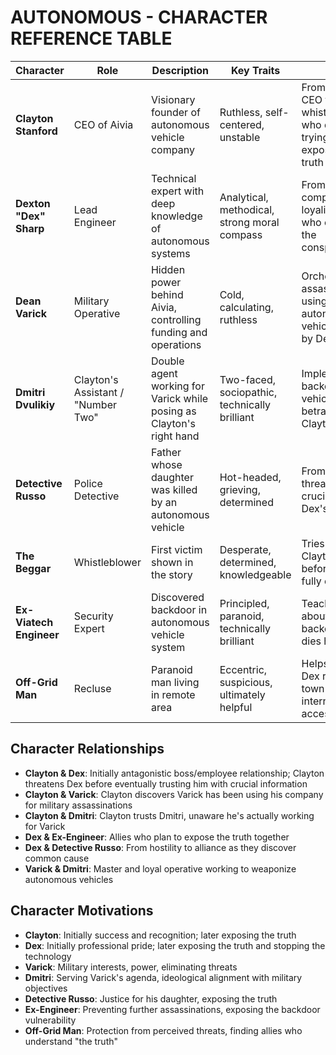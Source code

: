 # AUTONOMOUS - CHARACTER REFERENCE TABLE

| Character | Role | Description | Key Traits | Arc |
|-----------|------|-------------|------------|-----|
| **Clayton Stanford** | CEO of Aivia | Visionary founder of autonomous vehicle company | Ruthless, self-centered, unstable | From arrogant CEO to whistleblower who dies trying to expose the truth |
| **Dexton "Dex" Sharp** | Lead Engineer | Technical expert with deep knowledge of autonomous systems | Analytical, methodical, strong moral compass | From company loyalist to hero who exposes the conspiracy |
| **Dean Varick** | Military Operative | Hidden power behind Aivia, controlling funding and operations | Cold, calculating, ruthless | Orchestrates assassinations using autonomous vehicles, killed by Dex |
| **Dmitri Dvulikiy** | Clayton's Assistant / "Number Two" | Double agent working for Varick while posing as Clayton's right hand | Two-faced, sociopathic, technically brilliant | Implements backdoor in vehicles, betrays Clayton |
| **Detective Russo** | Police Detective | Father whose daughter was killed by an autonomous vehicle | Hot-headed, grieving, determined | From potential threat to crucial ally in Dex's mission |
| **The Beggar** | Whistleblower | First victim shown in the story | Desperate, determined, knowledgeable | Tries to warn Clayton, killed before he can fully explain |
| **Ex-Viatech Engineer** | Security Expert | Discovered backdoor in autonomous vehicle system | Principled, paranoid, technically brilliant | Teaches Dex about the backdoor, dies heroically |
| **Off-Grid Man** | Recluse | Paranoid man living in remote area | Eccentric, suspicious, ultimately helpful | Helps injured Dex reach town with internet access |

## Character Relationships

- **Clayton & Dex**: Initially antagonistic boss/employee relationship; Clayton threatens Dex before eventually trusting him with crucial information
- **Clayton & Varick**: Clayton discovers Varick has been using his company for military assassinations
- **Clayton & Dmitri**: Clayton trusts Dmitri, unaware he's actually working for Varick
- **Dex & Ex-Engineer**: Allies who plan to expose the truth together
- **Dex & Detective Russo**: From hostility to alliance as they discover common cause
- **Varick & Dmitri**: Master and loyal operative working to weaponize autonomous vehicles

## Character Motivations

- **Clayton**: Initially success and recognition; later exposing the truth
- **Dex**: Initially professional pride; later exposing the truth and stopping the technology
- **Varick**: Military interests, power, eliminating threats
- **Dmitri**: Serving Varick's agenda, ideological alignment with military objectives
- **Detective Russo**: Justice for his daughter, exposing the truth
- **Ex-Engineer**: Preventing further assassinations, exposing the backdoor vulnerability
- **Off-Grid Man**: Protection from perceived threats, finding allies who understand "the truth"
